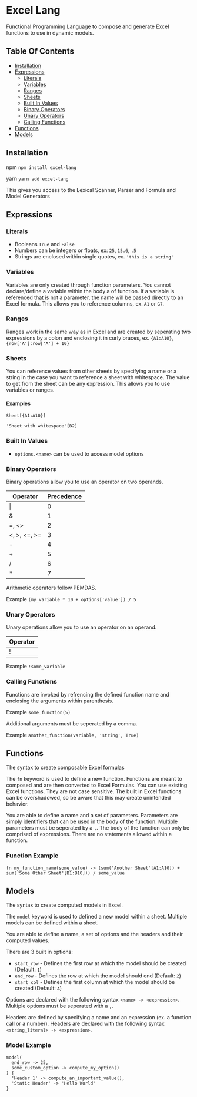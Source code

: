 # Excel Lang
Functional Programming Language to compose and generate Excel functions to use in dynamic models.

## Table Of Contents
* [Installation](#installation)
* [Expressions](#expressions)
  - [Literals](#literals)
  - [Variables](#variables)
  - [Ranges](#ranges)
  - [Sheets](#sheets)
  - [Built In Values](#built-in-values)
  - [Binary Operators](#binary-operators)
  - [Unary Operators](#unary-operators)
  - [Calling Functions](#calling-functions)
* [Functions](#functions)
* [Models](#models)

## Installation
npm
`npm install excel-lang`

yarn
`yarn add excel-lang`

This gives you access to the Lexical Scanner, Parser and Formula and Model Generators

## Expressions

### Literals

* Booleans `True` and `False`
* Numbers can be integers or floats, ex: `25`, `15.6`, `.5`
* Strings are enclosed within single quotes, ex. `'this is a string'`

### Variables
Variables are only created through function parameters. You cannot declare/define a variable within the body a of function. If a variable is referenced that is not a parameter, the name will be passed directly to an Excel formula. This allows you to reference columns, ex. `A1` or `G7`.

### Ranges
Ranges work in the same way as in Excel and are created by seperating two expressions by a colon and enclosing it in curly braces, ex. `{A1:A10}`, `{row['A']:row['A'] + 10}`

### Sheets
You can reference values from other sheets by specifying a name or a string in the case you want to reference a sheet with whitespace. The value to get from the sheet can be any expression. This allows you to use variables or ranges.

#### Examples
`Sheet[{A1:A10}]`

`'Sheet with whitespace'[B2]`

### Built In Values
* `options.<name>` can be used to access model options

### Binary Operators
Binary operations allow you to use an operator on two operands.

| Operator  | Precedence |
| - | - |
| \|  | 0  |
| &  | 1  |
| =, <> | 2 |
| <, >, <=, >= | 3 |
| - | 4 |
| + | 5 |
| / | 6 |
| * | 7 | 

Arithmetic operators follow PEMDAS.

Example `(my_variable * 10 + options['value']) / 5`

### Unary Operators
Unary operations allow you to use an operator on an operand.

| Operator |
| - |
| ! |

Example `!some_variable`

### Calling Functions
Functions are invoked by refrencing the  defined function name and enclosing the arguments within parenthesis.

Example `some_function(5)`

Additional arguments must be seperated by a comma.

Example `another_function(variable, 'string', True)`

## Functions
The syntax to create composable Excel formulas

The `fn` keyword is used to define a new function. Functions are meant to composed and are then converted to Excel Formulas. You can use existing Excel functions. They are not case sensitive. The built in Excel functions can be overshadowed, so be aware that this may create unintended behavior.

You are able to define a name and a set of parameters. Parameters are simply identifiers that can be used in the body of the function. Multiple parameters must be seperated by a `,`. The body of the function can only be comprised of expressions. There are no statements allowed within a function.

### Function Example
```
fn my_function_name(some_value) -> (sum('Another Sheet'[A1:A10]) + sum('Some Other Sheet'[B1:B10])) / some_value
```

## Models
The syntax to create computed models in Excel.

The `model` keyword is used to defined a new model within a sheet. Multiple models can be defined within a sheet.

You are able to define a name, a set of options and the headers and their computed values.

There are 3 built in options:

* `start_row` - Defines the first row at which the model should be created (Default: `1`)
* `end_row` - Defines the row at which the model should end (Default: `2`)
* `start_col` - Defines the first column at which the model should be created (Default: `A`)

Options are declared with the following syntax `<name> -> <expression>`. Multiple options must be seperated with a `,`.

Headers are defined by specifying a name and an expression (ex. a function call or a number). Headers are declared with the following syntax `<string_literal> -> <expression>`.

### Model Example
```
model(
  end_row -> 25,
  some_custom_option -> compute_my_option()
) {
  'Header 1' -> compute_an_important_value(),
  'Static Header' -> 'Hello World'
}
```

